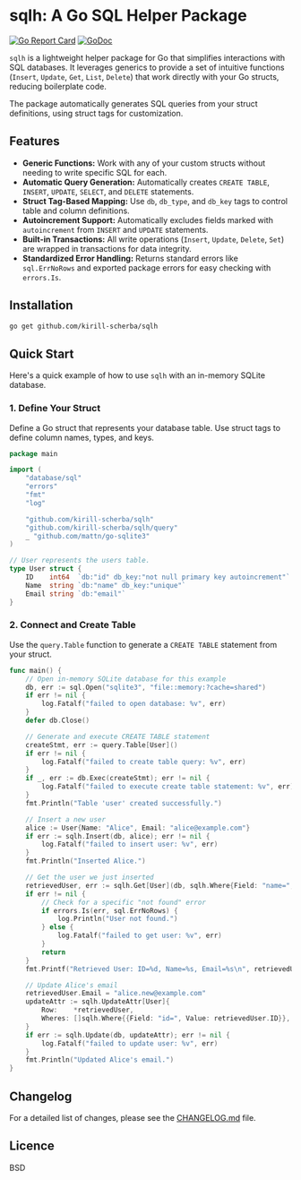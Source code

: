 # sqlh: A Go SQL Helper Package

[![Go Report Card](https://goreportcard.com/badge/github.com/kirill-scherba/sqlh)](https://goreportcard.com/report/github.com/kirill-scherba/sqlh)
[![GoDoc](https://godoc.org/github.com/kirill-scherba/sqlh?status.svg)](https://godoc.org/github.com/kirill-scherba/sqlh/)

`sqlh` is a lightweight helper package for Go that simplifies interactions with SQL databases. It leverages generics to provide a set of intuitive functions (`Insert`, `Update`, `Get`, `List`, `Delete`) that work directly with your Go structs, reducing boilerplate code.

The package automatically generates SQL queries from your struct definitions, using struct tags for customization.

## Features

- **Generic Functions:** Work with any of your custom structs without needing to write specific SQL for each.
- **Automatic Query Generation:** Automatically creates `CREATE TABLE`, `INSERT`, `UPDATE`, `SELECT`, and `DELETE` statements.
- **Struct Tag-Based Mapping:** Use `db`, `db_type`, and `db_key` tags to control table and column definitions.
- **Autoincrement Support:** Automatically excludes fields marked with `autoincrement` from `INSERT` and `UPDATE` statements.
- **Built-in Transactions:** All write operations (`Insert`, `Update`, `Delete`, `Set`) are wrapped in transactions for data integrity.
- **Standardized Error Handling:** Returns standard errors like `sql.ErrNoRows` and exported package errors for easy checking with `errors.Is`.

## Installation

```bash
go get github.com/kirill-scherba/sqlh
```

## Quick Start

Here's a quick example of how to use `sqlh` with an in-memory SQLite database.

### 1. Define Your Struct

Define a Go struct that represents your database table. Use struct tags to define column names, types, and keys.

```go
package main

import (
    "database/sql"
    "errors"
    "fmt"
    "log"

    "github.com/kirill-scherba/sqlh"
    "github.com/kirill-scherba/sqlh/query"
    _ "github.com/mattn/go-sqlite3"
)

// User represents the users table.
type User struct {
    ID    int64  `db:"id" db_key:"not null primary key autoincrement"`
    Name  string `db:"name" db_key:"unique"`
    Email string `db:"email"`
}
```

### 2. Connect and Create Table

Use the `query.Table` function to generate a `CREATE TABLE` statement from your struct.

```go
func main() {
    // Open in-memory SQLite database for this example
    db, err := sql.Open("sqlite3", "file::memory:?cache=shared")
    if err != nil {
        log.Fatalf("failed to open database: %v", err)
    }
    defer db.Close()

    // Generate and execute CREATE TABLE statement
    createStmt, err := query.Table[User]()
    if err != nil {
        log.Fatalf("failed to create table query: %v", err)
    }
    if _, err := db.Exec(createStmt); err != nil {
        log.Fatalf("failed to execute create table statement: %v", err)
    }
    fmt.Println("Table 'user' created successfully.")

    // Insert a new user
    alice := User{Name: "Alice", Email: "alice@example.com"}
    if err := sqlh.Insert(db, alice); err != nil {
        log.Fatalf("failed to insert user: %v", err)
    }
    fmt.Println("Inserted Alice.")

    // Get the user we just inserted
    retrievedUser, err := sqlh.Get[User](db, sqlh.Where{Field: "name=", Value: "Alice"})
    if err != nil {
        // Check for a specific "not found" error
        if errors.Is(err, sql.ErrNoRows) {
            log.Println("User not found.")
        } else {
            log.Fatalf("failed to get user: %v", err)
        }
        return
    }
    fmt.Printf("Retrieved User: ID=%d, Name=%s, Email=%s\n", retrievedUser.ID, retrievedUser.Name, retrievedUser.Email)

    // Update Alice's email
    retrievedUser.Email = "alice.new@example.com"
    updateAttr := sqlh.UpdateAttr[User]{
        Row:    *retrievedUser,
        Wheres: []sqlh.Where{{Field: "id=", Value: retrievedUser.ID}},
    }
    if err := sqlh.Update(db, updateAttr); err != nil {
        log.Fatalf("failed to update user: %v", err)
    }
    fmt.Println("Updated Alice's email.")
}
```

## Changelog

For a detailed list of changes, please see the [CHANGELOG.md](CHANGELOG.md) file.

## Licence

BSD
